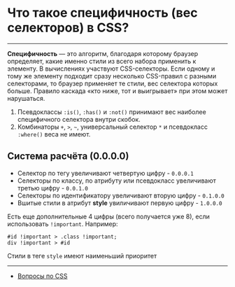 # Что такое специфичность (вес селекторов) в CSS?

---

**Специфичность** — это алгоритм, благодаря которому браузер определяет, какие именно стили из всего набора применить к элементу. В вычислениях участвуют CSS-селекторы. Если одному и тому же элементу подходит сразу несколько CSS-правил с разными селекторами, то браузер применяет те стили, вес селектора которых больше. Правило каскада «кто ниже, тот и выигрывает» при этом может нарушаться.

1. Псевдоклассы `:is()`, `:has()` и `:not()` принимают вес наиболее специфичного селектора внутри скобок.
2. Комбинаторы `+`, `>`, `~`, универсальный селектор `*` и псевдокласс `:where()` веса не имеют.

## Система расчёта (0.0.0.0)

- Селектор по тегу увеличивают четвертую цифру - `0.0.0.1`
- Селекторы по классу, по атрибуту или псевдокласс увеличивают третью цифру - `0.0.1.0`
- Селекторы по идентификатору увеличивают вторую цифру - `0.1.0.0`
- Вшитые стили в атрибут **style** увиличивают первую цифру - `1.0.0.0`

Есть еще дополнительные 4 цифры (всего получается уже 8), если использовать `!important`. Например:

```
#id !important > .class !important;
div !important > #id
```

Стили в теге `style` имеют наименьший приоритет

---

- [Вопросы по CSS](./CSS.md)
